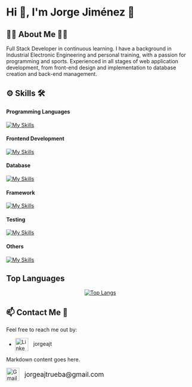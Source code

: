 

# Hi 👋, I'm Jorge Jiménez 💪

## 👨‍💻 About Me 🏋️‍♂️
Full Stack Developer in continuous learning. I have a background in Industrial Electronic Engineering and personal training, with a passion for programming and sports. Experienced in all stages of web application development, from front-end design and implementation to database creation and back-end management.

## ⚙ Skills 🛠
#### Programming Languages
[![My Skills](https://skillicons.dev/icons?i=js,py)](https://skillicons.dev)

#### Frontend Development
[![My Skills](https://skillicons.dev/icons?i=html,css,bootstrap,react)](https://skillicons.dev)

#### Database
[![My Skills](https://skillicons.dev/icons?i=mysql,postgres)](https://skillicons.dev)

#### Framework
[![My Skills](https://skillicons.dev/icons?i=flask)](https://skillicons.dev)

#### Testing
[![My Skills](https://skillicons.dev/icons?i=jest)](https://skillicons.dev)

#### Others
[![My Skills](https://skillicons.dev/icons?i=git,github,postman,arduino)](https://skillicons.dev)

## Top Languages
<p align="center">
  <a href="https://github.com/JorgeAJT/github-readme-stats">
    <img src="https://github-readme-stats.vercel.app/api/top-langs/?username=JorgeAJT&layout=donut" alt="Top Langs">
  </a>
</p>

## 📫 Contact Me 📩
Feel free to reach me out by:

- <p>
  <a href="https://www.linkedin.com/in/jorgeajt/" style="display: inline-block; text-decoration: none;">
    <img src="https://skillicons.dev/icons?i=linkedin" alt="LinkedIn" width="35" style="vertical-align: middle; margin-right: 10px;"/>
    jorgeajt
  </a>
</p>

<div style="margin-right: 30px;">

Markdown content goes here.

</div>
<p align="left">
  <a href="mailto:jorgeajtrueba@gmail.com" style="display: inline-block; text-decoration: none;">
    <img src="https://skillicons.dev/icons?i=gmail" alt="Gmail" width="35" style="vertical-align: middle;"/>
    <span style="font-size: 1.1rem; vertical-align: middle; margin-left: 10px;">jorgeajtrueba@gmail.com</span>
  </a>
</p>